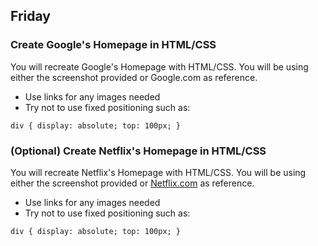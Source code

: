 ## Friday

### Create Google's Homepage in HTML/CSS

You will recreate Google's Homepage with HTML/CSS. You will be using either the screenshot provided or Google.com as reference.

* Use links for any images needed
* Try not to use fixed positioning such as:

`div {
  display: absolute;
  top: 100px;
}`

### (Optional) Create Netflix's Homepage in HTML/CSS

You will recreate Netflix's Homepage with HTML/CSS. You will be using either the screenshot provided or [Netflix.com](https://www.netflix.com/) as reference.

* Use links for any images needed
* Try not to use fixed positioning such as:

`div {
  display: absolute;
  top: 100px;
}`
